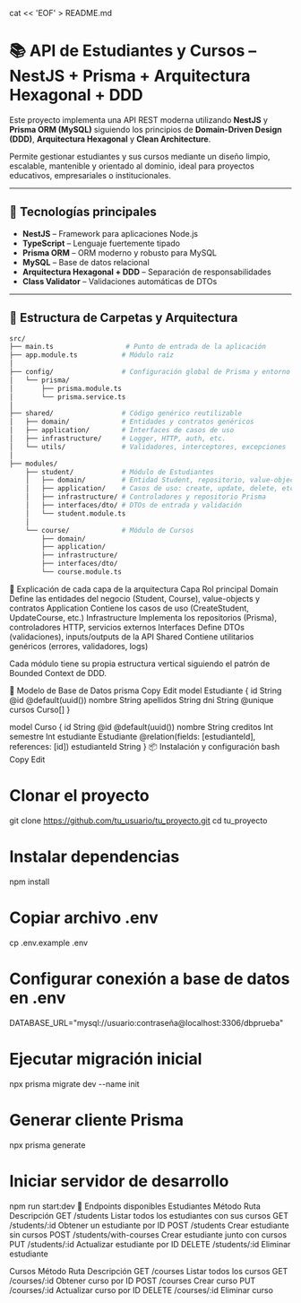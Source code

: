 cat << 'EOF' > README.md
# 📚 API de Estudiantes y Cursos – NestJS + Prisma + Arquitectura Hexagonal + DDD

Este proyecto implementa una API REST moderna utilizando **NestJS** y **Prisma ORM (MySQL)** siguiendo los principios de **Domain-Driven Design (DDD)**, **Arquitectura Hexagonal** y **Clean Architecture**.

Permite gestionar estudiantes y sus cursos mediante un diseño limpio, escalable, mantenible y orientado al dominio, ideal para proyectos educativos, empresariales o institucionales.

---

## 🚀 Tecnologías principales

- **NestJS** – Framework para aplicaciones Node.js
- **TypeScript** – Lenguaje fuertemente tipado
- **Prisma ORM** – ORM moderno y robusto para MySQL
- **MySQL** – Base de datos relacional
- **Arquitectura Hexagonal + DDD** – Separación de responsabilidades
- **Class Validator** – Validaciones automáticas de DTOs

---

## 📁 Estructura de Carpetas y Arquitectura

```bash
src/
├── main.ts                  # Punto de entrada de la aplicación
├── app.module.ts           # Módulo raíz
│
├── config/                 # Configuración global de Prisma y entorno
│   └── prisma/
│       ├── prisma.module.ts
│       └── prisma.service.ts
│
├── shared/                 # Código genérico reutilizable
│   ├── domain/             # Entidades y contratos genéricos
│   ├── application/        # Interfaces de casos de uso
│   ├── infrastructure/     # Logger, HTTP, auth, etc.
│   └── utils/              # Validadores, interceptores, excepciones
│
├── modules/
    ├── student/            # Módulo de Estudiantes
    │   ├── domain/         # Entidad Student, repositorio, value-objects
    │   ├── application/    # Casos de uso: create, update, delete, etc.
    │   ├── infrastructure/ # Controladores y repositorio Prisma
    │   ├── interfaces/dto/ # DTOs de entrada y validación
    │   └── student.module.ts
    │
    └── course/             # Módulo de Cursos
        ├── domain/
        ├── application/
        ├── infrastructure/
        ├── interfaces/dto/
        └── course.module.ts
```
🧠 Explicación de cada capa de la arquitectura
Capa	Rol principal
Domain	Define las entidades del negocio (Student, Course), value-objects y contratos
Application	Contiene los casos de uso (CreateStudent, UpdateCourse, etc.)
Infrastructure	Implementa los repositorios (Prisma), controladores HTTP, servicios externos
Interfaces	Define DTOs (validaciones), inputs/outputs de la API
Shared	Contiene utilitarios genéricos (errores, validadores, logs)

Cada módulo tiene su propia estructura vertical siguiendo el patrón de Bounded Context de DDD.

🧩 Modelo de Base de Datos
prisma
Copy
Edit
model Estudiante {
  id        String   @id @default(uuid())
  nombre    String
  apellidos String
  dni       String   @unique
  cursos    Curso[]
}

model Curso {
  id           String   @id @default(uuid())
  nombre       String
  creditos     Int
  semestre     Int
  estudiante   Estudiante @relation(fields: [estudianteId], references: [id])
  estudianteId String
}
📦 Instalación y configuración
bash
Copy
Edit
# Clonar el proyecto
git clone https://github.com/tu_usuario/tu_proyecto.git
cd tu_proyecto

# Instalar dependencias
npm install

# Copiar archivo .env
cp .env.example .env

# Configurar conexión a base de datos en .env
DATABASE_URL="mysql://usuario:contraseña@localhost:3306/dbprueba"

# Ejecutar migración inicial
npx prisma migrate dev --name init

# Generar cliente Prisma
npx prisma generate

# Iniciar servidor de desarrollo
npm run start:dev
🔄 Endpoints disponibles
Estudiantes
Método	Ruta	Descripción
GET	/students	Listar todos los estudiantes con sus cursos
GET	/students/:id	Obtener un estudiante por ID
POST	/students	Crear estudiante sin cursos
POST	/students/with-courses	Crear estudiante junto con cursos
PUT	/students/:id	Actualizar estudiante por ID
DELETE	/students/:id	Eliminar estudiante

Cursos
Método	Ruta	Descripción
GET	/courses	Listar todos los cursos
GET	/courses/:id	Obtener curso por ID
POST	/courses	Crear curso
PUT	/courses/:id	Actualizar curso por ID
DELETE	/courses/:id	Eliminar curso